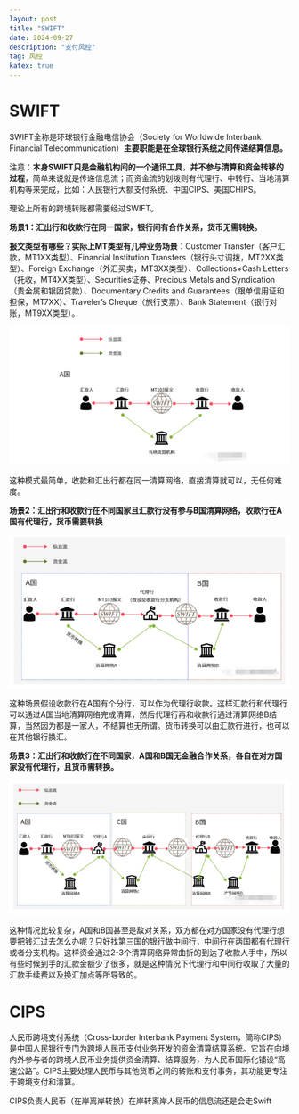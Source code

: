 ```yaml
---
layout: post
title: "SWIFT"
date: 2024-09-27
description: "支付风控"
tag: 风控
katex: true
---
```


# SWIFT

SWIFT全称是环球银行金融电信协会（Society for Worldwide Interbank Financial Telecommunication）**主要职能是在全球银行系统之间传递结算信息。**

注意：**本身SWIFT只是金融机构间的一个通讯工具**，**并不参与清算和资金转移的过程**，简单来说就是传递信息流；而资金流的划拨则有代理行、中转行、当地清算机构等来完成，比如：人民银行大额支付系统、中国CIPS、美国CHIPS。

理论上所有的跨境转账都需要经过SWIFT。

**场景1：汇出行和收款行在同一国家，银行间有合作关系，货币无需转换。**

**报文类型有哪些？**实际上MT类型有**几种业务场景**：Customer Transfer（客户汇款，MT1XX类型）、Financial Institution Transfers（银行头寸调拨，MT2XX类型）、Foreign Exchange（外汇买卖，MT3XX类型）、Collections+Cash Letters（托收，MT4XX类型）、Securities证券、Precious Metals and Syndication（贵金属和银团贷款）、Documentary Credits and Guarantees（跟单信用证和担保，MT7XX）、Traveler’s Cheque（旅行支票）、Bank Statement（银行对账，MT9XX类型）。

![场景1](\assets\risk\2024-09-27-risk-payment-swift\1.png)

这种模式最简单，收款和汇出行都在同一清算网络，直接清算就可以，无任何难度。

**场景2：汇出行和收款行在不同国家且汇款行没有参与B国清算网络，收款行在A国有代理行，货币需要转换**

![场景2](\assets\risk\2024-09-27-risk-payment-swift\2.png)

这种场景假设收款行在A国有个分行，可以作为代理行收款。这样汇款行和代理行可以通过A国当地清算网络完成清算，然后代理行再和收款行通过清算网络B结算，当然因为都是一家人，不结算也无所谓。货币转换可以由汇款行进行，也可以在其他银行换汇。

**场景3：汇出行和收款行在不同国家，A国和B国无金融合作关系，各自在对方国家没有代理行，且货币需转换。**

![场景2](\assets\risk\2024-09-27-risk-payment-swift\3.png)

这种情况比较复杂，A国和B国甚至是敌对关系，双方都在对方国家没有代理行想要把钱汇过去怎么办呢？只好找第三国的银行做中间行，中间行在两国都有代理行或者分支机构。这样资金通过2-3个清算网络异常曲折的到达了收款人手中，所以有些时候到手的汇款金额少了很多，就是这种情况下代理行和中间行收取了大量的汇款手续费以及换汇加点等所导致的。

# CIPS

人民币跨境支付系统（Cross-border Interbank Payment System，简称CIPS）是中国人民银行专门为跨境人民币支付业务开发的资金清算结算系统。它旨在向境内外参与者的跨境人民币业务提供资金清算、结算服务，为人民币国际化铺设“高速公路”。CIPS主要处理人民币与其他货币之间的转账和支付事务，其功能更专注于跨境支付和清算。

CIPS负责人民币（在岸离岸转换）在岸转离岸人民币的信息流还是会走Swift



